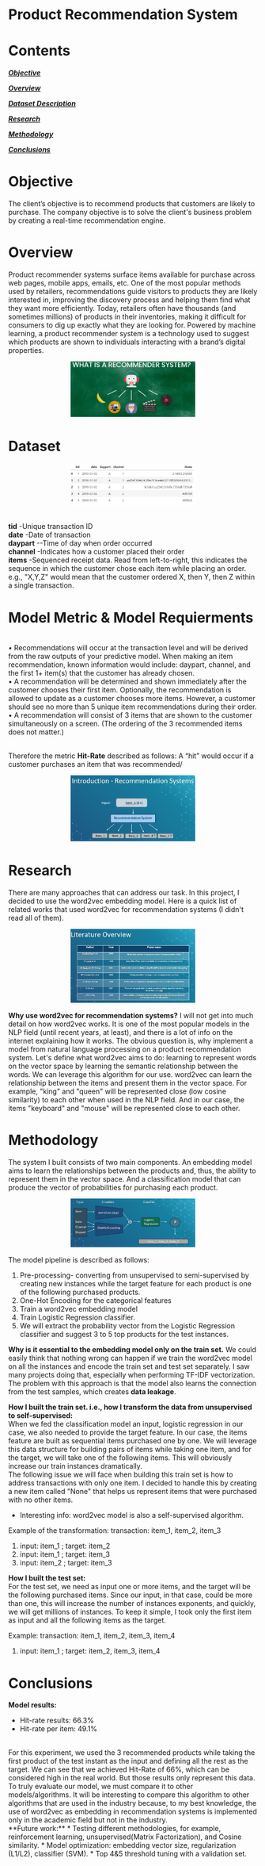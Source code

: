 # Product Recommendation System

# Contents

[***Objective***](https://github.com/rotembaruch/Product-Recommendation-System#objective)

[***Overview***](https://github.com/rotembaruch/Product-Recommendation-System#overview)

[***Dataset Description***](https://github.com/rotembaruch/Product-Recommendation-System#dataset)

[***Research***](https://github.com/rotembaruch/Product-Recommendation-System#research)

[***Methodology***](https://github.com/rotembaruch/Product-Recommendation-System#methodology)

[***Conclusions***](https://github.com/rotembaruch/Product-Recommendation-System#conclusions)

 
# Objective
The client’s objective is to recommend products that customers are likely to purchase.
The company objective is to solve the client's business problem by creating a real-time recommendation engine. 

# Overview

Product recommender systems surface items available for purchase across web pages, mobile apps, emails, etc. One of the most popular methods used by retailers, recommendations guide visitors to products they are likely interested in, improving the discovery process and helping them find what they want more efficiently.
Today, retailers often have thousands (and sometimes millions) of products in their inventories, making it difficult for consumers to dig up exactly what they are looking for.
Powered by machine learning, a product recommender system is a technology used to suggest which products are shown to individuals interacting with a brand’s digital properties. 

<p align="center">
<img src="images/New Bitmap image.JPg" width=50% height=50% >
</p>

# Dataset
<p align="center">
<img src="images/Screenshot 2022-11-29 104349.jpeg" width=50% height=50% >
</p>

<br>**tid** -Unique transaction ID
<br>**date** -Date of transaction
<br>**daypart** --Time of day when order occurred
<br>**channel** -Indicates how a customer placed their order
<br>**items** -Sequenced receipt data. Read from left-to-right, this indicates the sequence in which the customer chose each item while placing an order. e.g., "X,Y,Z" would mean that the customer ordered X, then Y, then Z within a single transaction.

# Model Metric & Model Requierments

<br>• Recommendations will occur at the transaction level and will be derived from the raw outputs of your predictive model. When making an item recommendation,
known information would include: daypart, channel, and the first 1+ item(s) that the customer has already chosen.
<br>• A recommendation will be determined and shown immediately after the customer chooses their first item. Optionally, the recommendation is allowed to update as a
customer chooses more items. However, a customer should see no more than 5 unique item recommendations during their order.
<br>• A recommendation will consist of 3 items that are shown to the customer simultaneously on a screen. (The ordering of the 3 recommended items does not matter.)

<br>Therefore the metric **Hit-Rate** described as follows:
A “hit” would occur if a customer purchases an item that was recommended/

<p align="center">
<img src="images/Screenshot 2022-11-29 102451.jpeg" width=50% height=50% >
</p>

# Research

There are many approaches that can address our task. In this project, I decided to use the word2vec embedding model. Here is a quick list of related works that used word2vec  for recommendation systems (I didn't read all of them).

<p align="center">
<img src="images/Screenshot 2022-11-29 102510.jpeg" width=50% height=50% >
</p>


**Why use word2vec for recommendation systems?**
I will not get into much detail on how word2vec works. It is one of the most popular models in the NLP field (until recent years, at least), and there is a lot of info on the internet explaining how it works. The obvious question is, why implement a model from natural language processing on a product recommendation system. Let's define what word2vec aims to do: learning to represent words on the vector space by learning the semantic relationship between the words. We can leverage this algorithm for our use. word2vec can learn the relationship between the items and present them in the vector space. For example, "king" and "queen" will be represented close (low cosine similarity) to each other when used in the NLP field. And in our case, the items "keyboard" and "mouse" will be represented close to each other.


# Methodology

The system I built consists of two main components. An embedding model aims to learn the relationships between the products and, thus, the ability to represent them in the vector space. And a classification model that can produce the vector of probabilities for purchasing each product.
 


<p align="center">
<img src="methodology.jpg" width=50% height=50% >
</p>


The model pipeline is described as follows:
1. Pre-processing- converting from unsupervised to semi-supervised by creating new instances while the target feature for each product is one of the following purchased products.
2. One-Hot Encoding for the categorical features
3. Train a word2vec embedding model
4. Train Logistic Regression classifier.
5. We will extract the probability vector from the Logistic Regression classifier and suggest 3 to 5 top products for the test instances.


**Why is it essential to the embedding model only on the train set.**
We could easily think that nothing wrong can happen if we train the word2vec model on all the instances and encode the train set and test set separately. I saw many projects doing that, especially when performing TF-IDF vectorization. The problem with this approach is that the model also learns the connection from the test samples, which creates **data leakage**.

**How I built the train set. i.e., how I transform the data from unsupervised to self-supervised:**
<br>When we fed the classification model an input, logistic regression in our case,  we also needed to provide the target feature. In our case, the items feature are built as sequential items purchased one by one. We will leverage this data structure for building pairs of items while taking one item, and for the target, we will take one of the following items. This will obviously increase our train instances dramatically.  
The following issue we will face when building this train set is how to address transactions with only one item. I decided to handle this by creating a new item called "None" that helps us represent items that were purchased with no other items.
 * Interesting info: word2vec model is also a self-supervised algorithm.

Example of the transformation:
transaction: item_1, item_2, item_3
   1. input: item_1  ;  target: item_2
   2. input: item_1  ;  target: item_3
   3. input: item_2  ;  target: item_3

**How I built the test set:**
<br>For the test set, we need as input one or more items, and the target will be the following purchased items. Since our input, in that case, could be more than one, this will increase the number of instances exponents, and quickly, we will get millions of instances. To keep it simple, I took only the first item as input and all the following items as the target.

Example:
transaction: item_1, item_2, item_3, item_4 <br>
   1. input: item_1 ; target:  item_2, item_3, item_4 

# Conclusions

**Model results:**
* Hit-rate results: 66.3%
* Hit-rate per item: 49.1%

<br>
For this experiment, we used the 3 recommended products while taking the first product of the test instant as the input and defining all the rest as the target.  
We can see that we achieved Hit-Rate of 66%, which can be considered high in the real world. But those results only represent this data. To truly evaluate our model, we must compare it to other models/algorithms.
It will be interesting to compare this algorithm to other algorithms that are used in the industry because, to my best knowledge, the use of word2vec as embedding in recommendation systems is implemented only in the academic field but not in the industry. 
<br>
**Future work:**
* Testing different methodologies, for example, reinforcement learning, unsupervised(Matrix Factorization), and Cosine similarity.
* Model optimization: embedding vector size, regularization (L1/L2), classifier (SVM).
* Top 4&5 threshold tuning with a validation set.







